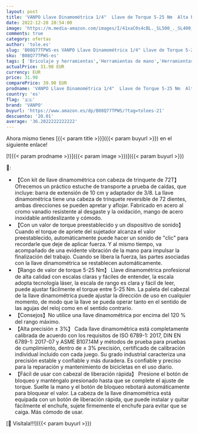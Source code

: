 ```yaml
---
layout: post
title: 'VANPO Llave Dinamométrica 1/4"  Llave de Torque 5-25 Nm  Alta Precisión de ±3% con Cabezal Reversible de 72T  Barra de Extensión de 10cm  3/8" Adaptador para Bicicleta de Carretera y Montaña  Moto'
date: 2022-12-28 20:54:00
image: 'https://m.media-amazon.com/images/I/41xaC0s4cBL._SL500_._SL400_.jpg'
comments: true
category: ofertas
author: 'tole.es'
slug: 'B08Q77TPWS-es VANPO Llave Dinamométrica 1/4" Llave de Torque 5-25 Nm...'
sku: 'B08Q77TPWS-es'
tags: [ 'Bricolaje y herramientas','Herramientas de mano','Herramientas manuales y eléctricas','Llaves','Llaves dinamométricas','bicicleta','vanpo','🇪🇸', ]
actualPrice: 31.98 EUR
currency: EUR
price: 31.98
comparePrice: 39.98 EUR
prodname: 'VANPO Llave Dinamométrica 1/4"  Llave de Torque 5-25 Nm  Alta Precisión de ±3% con Cabezal Reversible de 72T  Barra de Extensión de 10cm  3/8" Adaptador para Bicicleta de Carretera y Montaña  Moto'
country: 'es'
flag: '🇪🇸'
brand: 'VANPO'
buyurl: 'https://www.amazon.es/dp/B08Q77TPWS/?tag=tolees-21'
descuento: '20.01'
average: '36.2022222222222'
---
```


Ahora mismo tienes [{{< param title >}}]({{< param buyurl >}}) en el siguiente enlace!

[![{{< param prodname >}}]({{< param image >}})]({{< param buyurl >}})

🔎:

- 【Con kit de llave dinamométrica con cabeza de trinquete de 72T】 Ofrecemos un práctico estuche de transporte a prueba de caídas, que incluye: barra de extensión de 10 cm y adaptador de 3/8. La llave dinamométrica tiene una cabeza de trinquete reversible de 72 dientes, ambas direcciones se pueden apretar y aflojar. Fabricado en acero al cromo vanadio resistente al desgaste y la oxidación, mango de acero inoxidable antideslizante y cómodo.
- 【Con un valor de torque preestablecido y un dispositivo de sonido】 Cuando el torque de apriete del sujetador alcanza el valor preestablecido, automáticamente puede hacer un sonido de "clic" para recordarle que deje de aplicar fuerza. Y al mismo tiempo, va acompañado de una evidente vibración de la mano para impulsar la finalización del trabajo. Cuando se libera la fuerza, las partes asociadas con la llave dinamométrica se restablecen automáticamente.
- 【Rango de valor de torque 5-25 Nm】 Llave dinamométrica profesional de alta calidad con escalas claras y fáciles de entender, la escala adopta tecnología láser, la escala de rango es clara y fácil de leer, puede ajustar fácilmente el torque entre 5-25 Nm. La paleta del cabezal de la llave dinamométrica puede ajustar la dirección de uso en cualquier momento, de modo que la llave se pueda operar tanto en el sentido de las agujas del reloj como en el sentido contrario.
- 【Consejos】No utilice una llave dinamométrica por encima del 120 % del rango máximo.
- 【Alta precisión ± 3%】 Cada llave dinamométrica está completamente calibrada de acuerdo con los requisitos de ISO 6789-1: 2017, DIN EN 6789-1: 2017-07 y ASME B107.14M y métodos de prueba para pruebas de cumplimiento, dentro de ± 3% precisión, certificado de calibración individual incluido con cada juego. Su grado industrial caracteriza una precisión estable y confiable y más duradera. Es confiable y preciso para la reparación y mantenimiento de bicicletas en el uso diario.
- 【Fácil de usar con cabezal de liberación rápida】 Presione el botón de bloqueo y manténgalo presionado hasta que se complete el ajuste de torque. Suelte la mano y el botón de bloqueo rebotará automáticamente para bloquear el valor. La cabeza de la llave dinamométrica está equipada con un botón de liberación rápida, que puede instalar y quitar fácilmente el enchufe, sujete firmemente el enchufe para evitar que se caiga. Más cómodo de usar.

[🛒 Visítala!!!]({{< param buyurl >}})
